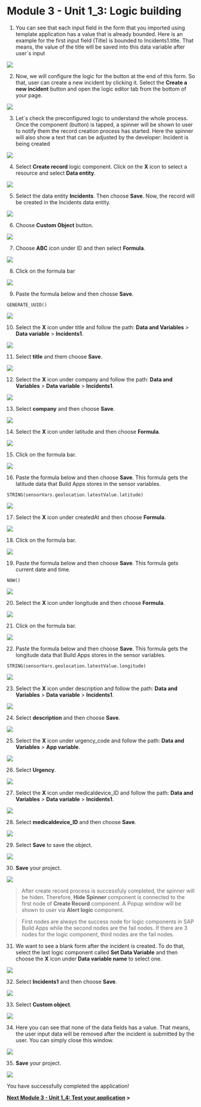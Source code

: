 # Module 3 - Unit 1_3: Logic building 

1. You can see that each input field in the form that you imported using template application has a value that is already bounded. Here is an example for the first input field (Title) is bounded to Incidents1.title. That means, the value of the title will be saved into this data variable after user`s input

![](../screenshots/Picture26.png)

2. Now, we will configure the logic for the button at the end of this form. So that, user can create a new incident by clicking it. Select the **Create a new incident** button and open the logic editor tab from the bottom of your page.

![](../screenshots/Picture27.png)

3. Let´s check the preconfigured logic to understand the whole process. Once the component (button) is tapped, a spinner will be shown to user to notify them the record creation process has started. Here the spinner will also show a text that can be adjusted by the developer: Incident is being created

![](../screenshots/Picture28.png)

4. Select **Create record** logic component. Click on the **X** icon to select a resource and select **Data entity**.

![](../screenshots/Picture29.png)

5. Select the data entity **Incidents**. Then choose **Save**. Now, the record will be created in the Incidents data entity.

![](../screenshots/Picture30.png)

6. Choose **Custom Object** button.

![](../screenshots/Picture31.png)

7. Choose **ABC** icon under ID and then select **Formula**.

![](../screenshots/Picture32.png)

8. Click on the formula bar

![](../screenshots/Picture33.png)

9. Paste the formula below and then chosse **Save**.

~~~
GENERATE_UUID()
~~~

![](../screenshots/Picture34.png)

10. Select the **X** icon under title and follow the path: **Data and Variables** > **Data variable** > **Incidents1**.

![](../screenshots/Picture35.png)

11. Select **title** and them choose **Save**.

![](../screenshots/Picture36.png)

12. Select the **X** icon under company and follow the path: **Data and Variables** > **Data variable** > **Incidents1**.

![](../screenshots/Picture37.png)

13. Select **company** and then choose **Save**.

![](../screenshots/Picture38.png)

14. Select the **X** icon under latitude and then choose **Formula**.

![](../screenshots/Picture39.png)

15. Click on the formula bar.

![](../screenshots/Picture40.png)

16. Paste the formula below and then choose **Save**. This formula gets the latitude data that Build Apps stores in the sensor variables.

~~~
STRING(sensorVars.geolocation.latestValue.latitude)
~~~

![](../screenshots/Picture41.png)

17. Select the **X** icon under createdAt and then choose **Formula**.

![](../screenshots/Picture42.png)

18. Click on the formula bar.

![](../screenshots/Picture43.png)

19. Paste the formula below and then choose **Save**. This formula gets current date and time.

~~~
NOW()
~~~

![](../screenshots/Picture44.png)

20. Select the **X** icon under longitude and then choose **Formula**.

![](../screenshots/Picture45.png)

21. Click on the formula bar.

![](../screenshots/Picture46.png)

22. Paste the formula below and then choose **Save**. This formula gets the longitude data that Build Apps stores in the sensor variables.

~~~
STRING(sensorVars.geolocation.latestValue.longitude)
~~~

![](../screenshots/Picture47.png)

23. Select the **X** icon under description and follow the path: **Data and Variables** > **Data variable** > **Incidents1**. 

![](../screenshots/Picture48.png)

24. Select **description** and then choose **Save**.

![](../screenshots/Picture49.png)

25. Select the **X** icon under urgency_code and follow the path: **Data and Variables** > **App variable**. 

![](../screenshots/Picture69.png)

26. Select **Urgency**.

![](../screenshots/Picture70.png)

27. Select the **X** icon under medicaldevice_ID and follow the path: **Data and Variables** > **Data variable** > **Incidents1**. 

![](../screenshots/Picture71.png)

28. Select **medicaldevice_ID** and then choose **Save**.

![](../screenshots/Picture72.png)

29. Select **Save** to save the object.

![](../screenshots/Picture73.png)

30. **Save** your project.

![](../screenshots/Picture58.png)

> After create record process is successfuly completed, the spinner will be hiden. Therefore, **Hide Spinner** component is connected to the first node of **Create Record** component. A Popup window will be shown to user via **Alert logic** component.

> First nodes are always the success node for logic components in SAP Build Apps while the second nodes are the fail nodes. If there are 3 nodes for the logic component, third nodes are the fail nodes.

31. We want to see a blank form after the incident is created. To do that, select the last logic component called **Set Data Variable** and then choose the **X** icon under **Data variable name** to select one. 

![](../screenshots/Picture59.png)

32. Select **Incidents1** and then choose **Save**.

![](../screenshots/Picture60.png)

33. Select **Custom object**.

![](../screenshots/Picture61.png)

34. Here you can see that none of the data fields has a value. That means, the user input data will be removed after the incident is submitted by the user. You can simply close this window.

![](../screenshots/Picture62.png)

35. **Save** your project.

![](../screenshots/Picture63.png)

You have successfully completed the application! 

**[Next Module 3 - Unit 1_4: Test your application](../4_Test%20your%20application/Readme.md) >**


